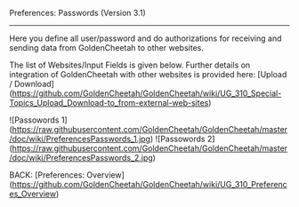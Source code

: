 Preferences: Passwords (Version 3.1)
***

Here you define all user/password and do authorizations for receiving and sending data from GoldenCheetah to other websites.

The list of Websites/Input Fields is given below. Further details on integration of GoldenCheetah with other websites is provided here: [Upload / Download] (https://github.com/GoldenCheetah/GoldenCheetah/wiki/UG_310_Special-Topics_Upload_Download-to_from-external-web-sites)

![Passowords 1] (https://raw.githubusercontent.com/GoldenCheetah/GoldenCheetah/master/doc/wiki/PreferencesPasswords_1.jpg)
![Passowords 2] (https://raw.githubusercontent.com/GoldenCheetah/GoldenCheetah/master/doc/wiki/PreferencesPasswords_2.jpg)

BACK: [Preferences: Overview] (https://github.com/GoldenCheetah/GoldenCheetah/wiki/UG_310_Preferences_Overview)


